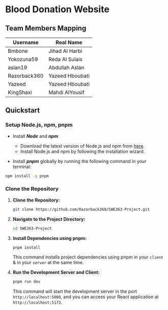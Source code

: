# Blood Donation Website

## Team Members Mapping

| Username     | Real Name       |
|--------------|-----------------|
| Bmbone       | Jihad Al Harbi  |
| Yokozuna59   | Reda Al Sulais  |
| aslan19      | Abdullah Aslan  |
| Razorback360 | Yazeed Hboubati |
| Yazeed       | Yazeed Hboubati |
| KingShaxi    | Mahdi AlYousif  |

## Quickstart

### Setup Node.js, npm, pnpm

- Install **_Node_** and **_npm_**

  - Download the latest version of Node.js and npm from [here](https://nodejs.org/en).
  - Install Node.js and npm by following the installation wizard.

- Install **_pnpm_** globally by running the following command in your terminal:

```bash
npm install -g pnpm
```

### Clone the Repository

1. **Clone the Repository:**

   ```bash
   git clone https://github.com/Razorback360/SWE363-Project.git
   ```

2. **Navigate to the Project Directory:**

   ```bash
   cd SWE363-Project
   ```

3. **Install Dependencies using pnpm:**

   ```bash
   pnpm install
   ```

   This command installs project dependencies using pnpm in your `client` & in your `server` at the same time.

4. **Run the Development Server and Client:**

   ```bash
   pnpm run dev
   ```

   This command will start the development server in the port `http://localhost:5000`, and you can access your React application at `http://localhost:5173`.
